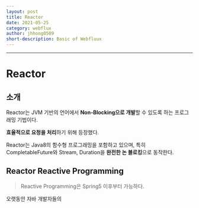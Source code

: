 ```yaml
---
layout: post
title: Reactor
date: 2021-05-25
category: webflux
author: jhhong0509
short-description: Basic of Webfluux
---
```

------

# Reactor

##  소개

Reactor는 JVM 기반의 언어에서 **Non-Blocking으로 개발**할 수 있도록 하는 프로그래밍 기법이다.

**효율적으로 요청을 처리**하기 위해 등장했다.

Reactor는 Java8의 함수형 프로그래밍을 포함하고 있으며, 특히 CompletableFuture와 Stream, Duration을  **완전한 논 블로킹**으로 동작한다.



## Reactor Reactive Programming

> Reactive Programming은 Spring5 이후부터 가능하다.

오랫동안 자바 개발자들의 


